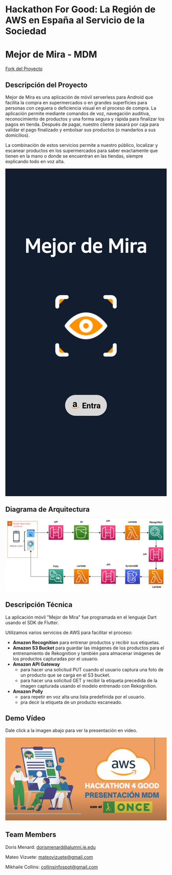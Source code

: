 # Hackathon For Good: La Región de AWS en España al Servicio de la Sociedad

# Mejor de Mira - MDM

<a href="https://github.com/thelearner411/MDM-Hack4Good">Fork del Proyecto</a>

## Descripción del Proyecto

Mejor de Mira es una aplicación de móvil serverless para Android que facilita la compra en supermercados o en grandes superficies para personas con ceguera o deficiencia visual en el proceso de compra. La aplicación permite mediante comandos de voz, navegación auditiva, reconocimiento de productos y una forma segura y rápida para finalizar los pagos en tienda. Después de pagar, nuestro cliente pasará por caja para validar el pago finalizado y embolsar sus productos (o mandarlos a sus domicilios).  

La combinación de estos servicios permite a nuestro público, localizar y escanear productos en los supermercados para saber exactamente que tienen en la mano o donde se encuentran en las tiendas, siempre explicando todo en voz alta.

<img src="https://github.com/thelearner411/MDM/blob/main/mas_de_mira/assets/mejor-de-mira-screen.png" alt="Mejor de Mira Screen" style="display: block; margin: auto;"/>

## Diagrama de Arquitectura

<img src="https://github.com/thelearner411/MDM/blob/dev/assets/MDM-arquitectura.png" alt="Diagrama de Arquitectura" style="display: block; margin: auto;"/>

## Descripción Técnica

La aplicación móvil "Mejor de Mira" fue programada en el lenguaje Dart usando el SDK de Flutter.

Utilizamos varios servicios de AWS para facilitar el proceso:

- <b>Amazon Recognition</b> para entrenar productos y recibir sus etiquetas.
- <b>Amazon S3 Bucket</b> para guardar las imágenes de los productos para el entrenamiento de Rekognition y también para almacenar imágenes de los productos capturadas por el usuario.
- <b>Amazon API Gateway</b>
  - para hacer una solicitud PUT cuando el usuario captura una foto de un producto que se carga en el S3 bucket.
  - para hacer una solicitud GET y recibir la etiqueta precedida de la imagen capturada usando el modelo entrenado con Rekognition.
- <b>Amazon Polly</b>
  - para repetir en voz alta una lista predefinida por el usuario.
  - pra decir la etiqueta de un producto escaneado.

## Demo Vídeo

Dale click a la imagen abajo para ver la presentación en video.

[![Mira la presentación en video](https://github.com/thelearner411/MDM/blob/dev/assets/MDM-video-screenshot.png)](https://www.youtube.com/watch?v=yB8JMReQRIU "MDM - Presentación en Video")


## Team Members

Doris Menard: dorismenard@alumni.ie.edu

Mateo Vizuete: mateovizuete@gmail.com

Mikhaile Collins: collinsinfospot@gmail.com
